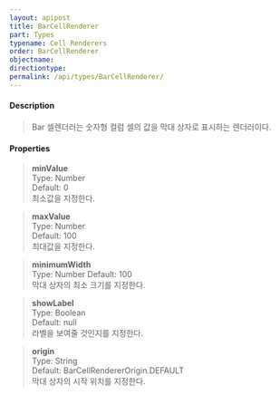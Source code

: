 ```yaml
---
layout: apipost
title: BarCellRenderer
part: Types
typename: Cell Renderers
order: BarCellRenderer
objectname: 
directiontype: 
permalink: /api/types/BarCellRenderer/
---
```


#### Description

> Bar 셀렌더러는 숫자형 컬럼 셀의 값을 막대 상자로 표시하는 렌더러이다. 

#### Properties

> **minValue**  
> Type: Number  
> Default: 0  
> 최소값을 지정한다.  

> **maxValue**  
> Type: Number  
> Default: 100  
> 최대값을 지정한다.  

> **minimumWidth**  
> Type: Number 
> Default: 100  
> 막대 상자의 최소 크기를 지정한다. 

> **showLabel**  
> Type: Boolean  
> Default: null  
> 라벨을 보여줄 것인지를 지정한다.  

> **origin**  
> Type: String  
> Default: BarCellRendererOrigin.DEFAULT		  
> 막대 상자의 시작 위치를 지정한다. 